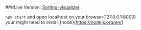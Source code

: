 
###Live Version: [Sorting-visualizer](https://ibrahimsaeedpurdue.github.io/sorting-visualizer/)

`npm start` and open localhost on your browser(127.0.0.1:8000)<br />
your might need to install [node}(https://nodejs.org/en/)
